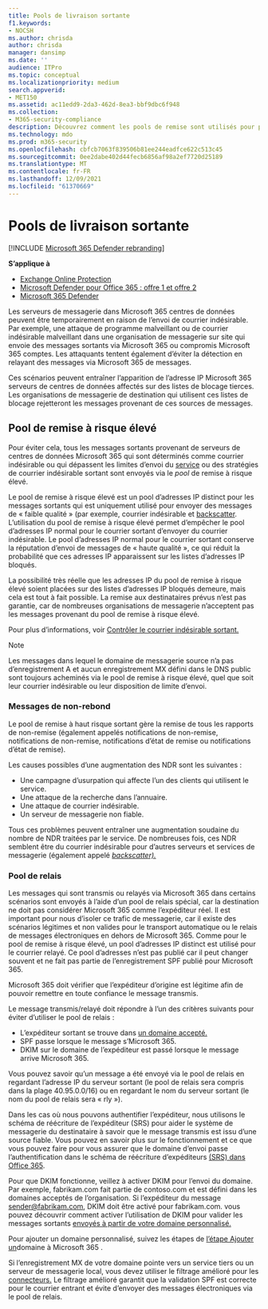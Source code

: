 ```yaml
---
title: Pools de livraison sortante
f1.keywords:
- NOCSH
ms.author: chrisda
author: chrisda
manager: dansimp
ms.date: ''
audience: ITPro
ms.topic: conceptual
ms.localizationpriority: medium
search.appverid:
- MET150
ms.assetid: ac11edd9-2da3-462d-8ea3-bbf9dbc6f948
ms.collection:
- M365-security-compliance
description: Découvrez comment les pools de remise sont utilisés pour protéger la réputation des serveurs de messagerie dans Microsoft 365 centres de données.
ms.technology: mdo
ms.prod: m365-security
ms.openlocfilehash: cbfcb7063f839506b81ee244eadfce622c513c45
ms.sourcegitcommit: 0ee2dabe402d44fecb6856af98a2ef7720d25189
ms.translationtype: MT
ms.contentlocale: fr-FR
ms.lasthandoff: 12/09/2021
ms.locfileid: "61370669"
---
```

# <a name="outbound-delivery-pools"></a>Pools de livraison sortante

[!INCLUDE [Microsoft 365 Defender rebranding](../includes/microsoft-defender-for-office.md)]

**S’applique à**
- [Exchange Online Protection](exchange-online-protection-overview.md)
- [Microsoft Defender pour Office 365 : offre 1 et offre 2](defender-for-office-365.md)
- [Microsoft 365 Defender](../defender/microsoft-365-defender.md)

Les serveurs de messagerie dans Microsoft 365 centres de données peuvent être temporairement en raison de l’envoi de courrier indésirable. Par exemple, une attaque de programme malveillant ou de courrier indésirable malveillant dans une organisation de messagerie sur site qui envoie des messages sortants via Microsoft 365 ou compromis Microsoft 365 comptes. Les attaquants tentent également d’éviter la détection en relayant des messages via Microsoft 365 de messages.

Ces scénarios peuvent entraîner l’apparition de l’adresse IP Microsoft 365 serveurs de centres de données affectés sur des listes de blocage tierces. Les organisations de messagerie de destination qui utilisent ces listes de blocage rejetteront les messages provenant de ces sources de messages.

## <a name="high-risk-delivery-pool"></a>Pool de remise à risque élevé
Pour éviter cela, tous les messages sortants provenant de serveurs de centres de données Microsoft 365 qui sont [](configure-the-outbound-spam-policy.md) déterminés comme courrier indésirable ou qui dépassent les limites d’envoi du [service](/office365/servicedescriptions/exchange-online-service-description/exchange-online-limits#sending-limits-across-office-365-options) ou des stratégies de courrier indésirable sortant sont envoyés via le _pool_ de remise à risque élevé.

Le pool de remise à risque élevé est un pool d’adresses IP distinct pour les messages sortants qui est uniquement utilisé pour envoyer des messages de « faible qualité » (par exemple, courrier indésirable et [backscatter](backscatter-messages-and-eop.md). L’utilisation du pool de remise à risque élevé permet d’empêcher le pool d’adresses IP normal pour le courrier sortant d’envoyer du courrier indésirable. Le pool d’adresses IP normal pour le courrier sortant conserve la réputation d’envoi de messages de « haute qualité », ce qui réduit la probabilité que ces adresses IP apparaissent sur les listes d’adresses IP bloqués.

La possibilité très réelle que les adresses IP du pool de remise à risque élevé soient placées sur des listes d’adresses IP bloqués demeure, mais cela est tout à fait possible. La remise aux destinataires prévus n’est pas garantie, car de nombreuses organisations de messagerie n’acceptent pas les messages provenant du pool de remise à risque élevé.

Pour plus d’informations, voir [Contrôler le courrier indésirable sortant.](outbound-spam-controls.md)

> [!NOTE]
> Les messages dans lequel le domaine de messagerie source n’a pas d’enregistrement A et aucun enregistrement MX défini dans le DNS public sont toujours acheminés via le pool de remise à risque élevé, quel que soit leur courrier indésirable ou leur disposition de limite d’envoi.

### <a name="bounce-messages"></a>Messages de non-rebond

Le pool de remise à haut risque sortant gère la remise de tous les rapports de non-remise (également appelés notifications de non-remise, notifications de non-remise, notifications d’état de remise ou notifications d’état de remise).

Les causes possibles d’une augmentation des NDR sont les suivantes :

- Une campagne d’usurpation qui affecte l’un des clients qui utilisent le service.
- Une attaque de la recherche dans l’annuaire.
- Une attaque de courrier indésirable.
- Un serveur de messagerie non fiable.

Tous ces problèmes peuvent entraîner une augmentation soudaine du nombre de NDR traitées par le service. De nombreuses fois, ces NDR semblent être du courrier indésirable pour d’autres serveurs et services de messagerie (également appelé _[backscatter).](backscatter-messages-and-eop.md)_


### <a name="relay-pool"></a>Pool de relais

Les messages qui sont transmis ou relayés via Microsoft 365 dans certains scénarios sont envoyés à l’aide d’un pool de relais spécial, car la destination ne doit pas considérer Microsoft 365 comme l’expéditeur réel. Il est important pour nous d’isoler ce trafic de messagerie, car il existe des scénarios légitimes et non valides pour le transport automatique ou le relais de messages électroniques en dehors de Microsoft 365. Comme pour le pool de remise à risque élevé, un pool d’adresses IP distinct est utilisé pour le courrier relayé. Ce pool d’adresses n’est pas publié car il peut changer souvent et ne fait pas partie de l’enregistrement SPF publié pour Microsoft 365.

Microsoft 365 doit vérifier que l’expéditeur d’origine est légitime afin de pouvoir remettre en toute confiance le message transmis.

Le message transmis/relayé doit répondre à l’un des critères suivants pour éviter d’utiliser le pool de relais :

- L’expéditeur sortant se trouve dans [un domaine accepté.](/exchange/mail-flow-best-practices/manage-accepted-domains/manage-accepted-domains)
- SPF passe lorsque le message s’Microsoft 365.
- DKIM sur le domaine de l’expéditeur est passé lorsque le message arrive Microsoft 365.
 
Vous pouvez savoir qu’un message a été envoyé via le pool de relais en regardant l’adresse IP du serveur sortant (le pool de relais sera compris dans la plage 40.95.0.0/16) ou en regardant le nom du serveur sortant (le nom du pool de relais sera « rly »).

Dans les cas où nous pouvons authentifier l’expéditeur, nous utilisons le schéma de réécriture de l’expéditeur (SRS) pour aider le système de messagerie du destinataire à savoir que le message transmis est issu d’une source fiable. Vous pouvez en savoir plus sur le fonctionnement et ce que vous pouvez faire pour vous assurer que le domaine d’envoi passe l’authentification dans le schéma de réécriture d’expéditeurs [(SRS) dans Office 365](/office365/troubleshoot/antispam/sender-rewriting-scheme).

Pour que DKIM fonctionne, veillez à activer DKIM pour l’envoi du domaine. Par exemple, fabrikam.com fait partie de contoso.com et est défini dans les domaines acceptés de l’organisation. Si l’expéditeur du message sender@fabrikam.com, DKIM doit être activé pour fabrikam.com. vous pouvez découvrir comment activer l’utilisation de DKIM pour valider les messages sortants [envoyés à partir de votre domaine personnalisé.](use-dkim-to-validate-outbound-email.md)

Pour ajouter un domaine personnalisé, suivez les étapes de [l’étape Ajouter un](../../admin/setup/add-domain.md)domaine à Microsoft 365 .

Si l’enregistrement MX de votre domaine pointe vers un service tiers ou un serveur de messagerie local, vous devez utiliser le filtrage amélioré pour les [connecteurs.](/exchange/mail-flow-best-practices/use-connectors-to-configure-mail-flow/enhanced-filtering-for-connectors) Le filtrage amélioré garantit que la validation SPF est correcte pour le courrier entrant et évite d’envoyer des messages électroniques via le pool de relais.

